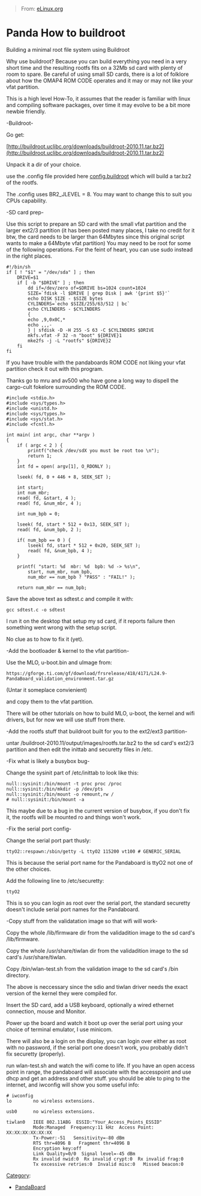 > From: [eLinux.org](http://eLinux.org/Panda_How_to_buildroot "http://eLinux.org/Panda_How_to_buildroot")


# Panda How to buildroot



Building a minimal root file system using Buildroot

Why use buildroot? Because you can build everything you need in a very
short time and the resulting rootfs fits on a 32Mb sd card with plenty
of room to spare. Be careful of using small SD cards, there is a lot of
folklore about how the OMAP4 ROM CODE operates and it may or may not
like your vfat partition.


 This is a high level How-To, it assumes that the reader is familiar
with linux and compiling software packages, over time it may evolve to
be a bit more newbie friendly.

-Buildroot-

Go get:

[http://buildroot.uclibc.org/downloads/buildroot-2010.11.tar.bz2](http://buildroot.uclibc.org/downloads/buildroot-2010.11.tar.bz2)

Unpack it a dir of your choice.

use the .config file provided here
[config.buildroot](http://eLinux.org/images/6/66/Config.buildroot "Config.buildroot")
which will build a tar.bz2 of the rootfs.

The .config uses BR2\_JLEVEL = 8. You may want to change this to suit
you CPUs capability.



-SD card prep-

Use this script to prepare an SD card with the small vfat partition and
the larger ext2/3 partition (it has been posted many places, I take no
credit for it btw, the card needs to be larger than 64Mbytes since this
original script wants to make a 64Mbyte vfat partition) You may need to
be root for some of the following operations. For the feint of heart,
you can use sudo instead in the right places.

    #!/bin/sh
    if [ ! "$1" = "/dev/sda" ] ; then
        DRIVE=$1
        if [ -b "$DRIVE" ] ; then
            dd if=/dev/zero of=$DRIVE bs=1024 count=1024
            SIZE=`fdisk -l $DRIVE | grep Disk | awk '{print $5}'`
            echo DISK SIZE - $SIZE bytes
            CYLINDERS=`echo $SIZE/255/63/512 | bc`
            echo CYLINDERS - $CYLINDERS
            {
            echo ,9,0x0C,*
            echo ,,,-
            } | sfdisk -D -H 255 -S 63 -C $CYLINDERS $DRIVE
            mkfs.vfat -F 32 -n "boot" ${DRIVE}1
            mke2fs -j -L "rootfs" ${DRIVE}2
        fi
    fi


 If you have trouble with the pandaboards ROM CODE not liking your vfat
partition check it out with this program.

Thanks go to mru and av500 who have gone a long way to dispell the
cargo-cult fokelore surrounding the ROM CODE.



    #include <stdio.h>
    #include <sys/types.h>
    #include <unistd.h>
    #include <sys/types.h>
    #include <sys/stat.h>
    #include <fcntl.h>

    int main( int argc, char **argv )
    {
        if ( argc < 2 ) {
            printf("check /dev/sdX you must be root too \n");
            return 1;
        }
        int fd = open( argv[1], O_RDONLY );

        lseek( fd, 0 + 446 + 8, SEEK_SET );

        int start;
        int num_mbr;
        read( fd, &start, 4 );
        read( fd, &num_mbr, 4 );

        int num_bpb = 0;

        lseek( fd, start * 512 + 0x13, SEEK_SET );
        read( fd, &num_bpb, 2 );

        if( num_bpb == 0 ) {
            lseek( fd, start * 512 + 0x20, SEEK_SET );
            read( fd, &num_bpb, 4 );
        }

        printf( "start: %d  mbr: %d  bpb: %d -> %s\n",
            start, num_mbr, num_bpb,
            num_mbr == num_bpb ? "PASS" : "FAIL!" );

        return num_mbr == num_bpb;


 Save the above text as sdtest.c and compile it with:

    gcc sdtest.c -o sdtest

I run it on the desktop that setup my sd card, if it reports failure
then something went wrong with the setup script.

No clue as to how to fix it (yet).


 -Add the bootloader & kernel to the vfat partition-


 Use the MLO, u-boot.bin and uImage from:

    https://gforge.ti.com/gf/download/frsrelease/418/4171/L24.9-PandaBoard_validation_environment.tar.gz

(Untar it someplace convienient)

and copy them to the vfat partition.

There will be other tutorials on how to build MLO, u-boot, the kernel
and wifi drivers, but for now we will use stuff from there.


 -Add the rootfs stuff that buildroot built for you to the ext2/ext3
partition-


 untar /buildroot-2010.11/output/images/rootfs.tar.bz2 to the sd card's
ext2/3 partition and then edit the inittab and securetty files in /etc.


 -Fix what is likely a busybox bug-


 Change the sysinit part of /etc/inittab to look like this:

    null::sysinit:/bin/mount -t proc proc /proc
    null::sysinit:/bin/mkdir -p /dev/pts
    null::sysinit:/bin/mount -o remount,rw /
    # null::sysinit:/bin/mount -a

This maybe due to a bug in the current version of busybox, if you don't
fix it, the rootfs will be mounted ro and things won't work.


 -Fix the serial port config-


 Change the serial port part thusly:

    ttyO2::respawn:/sbin/getty -L ttyO2 115200 vt100 # GENERIC_SERIAL

This is because the serial port name for the Pandaboard is ttyO2 not one
of the other choices.

Add the following line to /etc/securetty:

    ttyO2

This is so you can login as root over the serial port, the standard
securetty doesn't include serial port names for the Pandaboard.


 -Copy stuff from the validatation image so that wifi will work-


 Copy the whole /lib/firmware dir from the validadition image to the sd
card's /lib/firmware.

Copy the whole /usr/share/tiwlan dir from the validadition image to the
sd card's /usr/share/tiwlan.

Copy /bin/wlan-test.sh from the validation image to the sd card's /bin
directory.


 The above is neccessary since the sdio and tiwlan driver needs the
exact version of the kernel they were compiled for.


 Insert the SD card, add a USB keyboard, optionally a wired ethernet
connection, mouse and Monitor.

Power up the board and watch it boot up over the serial port using your
choice of terminal emulator, I use minicom.

There will also be a login on the display, you can login over either as
root with no password, if the serial port one doesn't work, you probably
didn't fix securetty (properly).


 run wlan-test.sh and watch the wifi come to life. If you have an open
access point in range, the pandaboard will associate with the
accesspoint and use dhcp and get an address and other stuff. you should
be able to ping to the internet, and iwconfig will show you some useful
info:

    # iwconfig
    lo        no wireless extensions.

    usb0      no wireless extensions.

    tiwlan0   IEEE 802.11ABG  ESSID:"Your_Access_Points_ESSID"
              Mode:Managed  Frequency:11 kHz  Access Point: XX:XX:XX:XX:XX:XX
              Tx-Power:-51   Sensitivity=-80 dBm
              RTS thr=4096 B   Fragment thr=4096 B
              Encryption key:off
              Link Quality=0/0  Signal level=-45 dBm
              Rx invalid nwid:0  Rx invalid crypt:0  Rx invalid frag:0
              Tx excessive retries:0  Invalid misc:0   Missed beacon:0


[Category](http://eLinux.org/Special:Categories "Special:Categories"):

-   [PandaBoard](http://eLinux.org/Category:PandaBoard "Category:PandaBoard")

